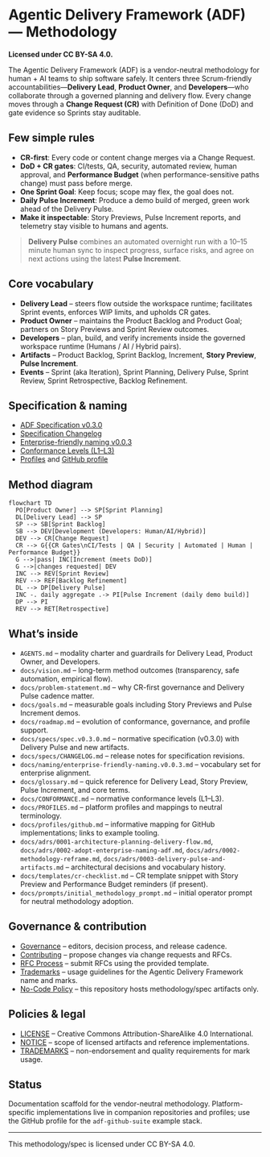# Agentic Delivery Framework (ADF) — Methodology

**Licensed under CC BY-SA 4.0.**

The Agentic Delivery Framework (ADF) is a vendor-neutral methodology for human + AI teams to ship software safely. It centers three Scrum-friendly accountabilities—**Delivery Lead**, **Product Owner**, and **Developers**—who collaborate through a governed planning and delivery flow. Every change moves through a **Change Request (CR)** with Definition of Done (DoD) and gate evidence so Sprints stay auditable.

## Few simple rules
- **CR-first**: Every code or content change merges via a Change Request.
- **DoD + CR gates**: CI/tests, QA, security, automated review, human approval, and **Performance Budget** (when performance-sensitive paths change) must pass before merge.
- **One Sprint Goal**: Keep focus; scope may flex, the goal does not.
- **Daily Pulse Increment**: Produce a demo build of merged, green work ahead of the Delivery Pulse.
- **Make it inspectable**: Story Previews, Pulse Increment reports, and telemetry stay visible to humans and agents.

> **Delivery Pulse** combines an automated overnight run with a 10–15 minute human sync to inspect progress, surface risks, and agree on next actions using the latest **Pulse Increment**.

## Core vocabulary
- **Delivery Lead** – steers flow outside the workspace runtime; facilitates Sprint events, enforces WIP limits, and upholds CR gates.
- **Product Owner** – maintains the Product Backlog and Product Goal; partners on Story Previews and Sprint Review outcomes.
- **Developers** – plan, build, and verify increments inside the governed workspace runtime (Humans / AI / Hybrid pairs).
- **Artifacts** – Product Backlog, Sprint Backlog, Increment, **Story Preview**, **Pulse Increment**.
- **Events** – Sprint (aka Iteration), Sprint Planning, Delivery Pulse, Sprint Review, Sprint Retrospective, Backlog Refinement.

## Specification & naming
- [ADF Specification v0.3.0](docs/specs/spec.v0.3.0.md)
- [Specification Changelog](docs/specs/CHANGELOG.md)
- [Enterprise-friendly naming v0.0.3](docs/naming/enterprise-friendly-naming.v0.0.3.md)
- [Conformance Levels (L1–L3)](docs/CONFORMANCE.md)
- [Profiles](docs/PROFILES.md) and [GitHub profile](docs/profiles/github.md)

## Method diagram

```mermaid
flowchart TD
  PO[Product Owner] --> SP[Sprint Planning]
  DL[Delivery Lead] --> SP
  SP --> SB[Sprint Backlog]
  SB --> DEV[Development (Developers: Human/AI/Hybrid)]
  DEV --> CR[Change Request]
  CR --> G{{CR Gates\nCI/Tests | QA | Security | Automated | Human | Performance Budget}}
  G -->|pass| INC[Increment (meets DoD)]
  G -->|changes requested| DEV
  INC --> REV[Sprint Review]
  REV --> REF[Backlog Refinement]
  DL --> DP[Delivery Pulse]
  INC -. daily aggregate .-> PI[Pulse Increment (daily demo build)]
  DP --> PI
  REV --> RET[Retrospective]
```

## What’s inside
- `AGENTS.md` – modality charter and guardrails for Delivery Lead, Product Owner, and Developers.
- `docs/vision.md` – long-term method outcomes (transparency, safe automation, empirical flow).
- `docs/problem-statement.md` – why CR-first governance and Delivery Pulse cadence matter.
- `docs/goals.md` – measurable goals including Story Previews and Pulse Increment demos.
- `docs/roadmap.md` – evolution of conformance, governance, and profile support.
- `docs/specs/spec.v0.3.0.md` – normative specification (v0.3.0) with Delivery Pulse and new artifacts.
- `docs/specs/CHANGELOG.md` – release notes for specification revisions.
- `docs/naming/enterprise-friendly-naming.v0.0.3.md` – vocabulary set for enterprise alignment.
- `docs/glossary.md` – quick reference for Delivery Lead, Story Preview, Pulse Increment, and core terms.
- `docs/CONFORMANCE.md` – normative conformance levels (L1–L3).
- `docs/PROFILES.md` – platform profiles and mappings to neutral terminology.
- `docs/profiles/github.md` – informative mapping for GitHub implementations; links to example tooling.
- `docs/adrs/0001-architecture-planning-delivery-flow.md`, `docs/adrs/0002-adopt-enterprise-naming-adf.md`, `docs/adrs/0002-methodology-reframe.md`, `docs/adrs/0003-delivery-pulse-and-artifacts.md` – architectural decisions and vocabulary history.
- `docs/templates/cr-checklist.md` – CR template snippet with Story Preview and Performance Budget reminders (if present).
- `docs/prompts/initial_methodology_prompt.md` – initial operator prompt for neutral methodology adoption.

## Governance & contribution
- [Governance](docs/GOVERNANCE.md) – editors, decision process, and release cadence.
- [Contributing](docs/CONTRIBUTING.md) – propose changes via change requests and RFCs.
- [RFC Process](docs/RFCs/README.md) – submit RFCs using the provided template.
- [Trademarks](TRADEMARKS.md) – usage guidelines for the Agentic Delivery Framework name and marks.
- [No-Code Policy](docs/NO-CODE-POLICY.md) – this repository hosts methodology/spec artifacts only.

## Policies & legal
- [LICENSE](LICENSE) – Creative Commons Attribution-ShareAlike 4.0 International.
- [NOTICE](NOTICE) – scope of licensed artifacts and reference implementations.
- [TRADEMARKS](TRADEMARKS.md) – non-endorsement and quality requirements for mark usage.

## Status
Documentation scaffold for the vendor-neutral methodology. Platform-specific implementations live in companion repositories and profiles; use the GitHub profile for the `adf-github-suite` example stack.

---

This methodology/spec is licensed under CC BY-SA 4.0.
